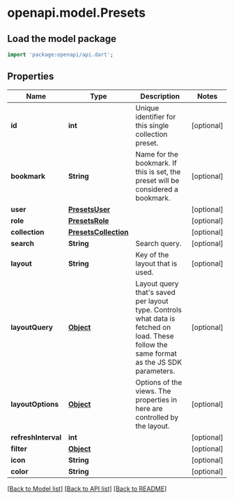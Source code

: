 # openapi.model.Presets

## Load the model package
```dart
import 'package:openapi/api.dart';
```

## Properties
Name | Type | Description | Notes
------------ | ------------- | ------------- | -------------
**id** | **int** | Unique identifier for this single collection preset. | [optional] 
**bookmark** | **String** | Name for the bookmark. If this is set, the preset will be considered a bookmark. | [optional] 
**user** | [**PresetsUser**](PresetsUser.md) |  | [optional] 
**role** | [**PresetsRole**](PresetsRole.md) |  | [optional] 
**collection** | [**PresetsCollection**](PresetsCollection.md) |  | [optional] 
**search** | **String** | Search query. | [optional] 
**layout** | **String** | Key of the layout that is used. | [optional] 
**layoutQuery** | [**Object**](.md) | Layout query that's saved per layout type. Controls what data is fetched on load. These follow the same format as the JS SDK parameters. | [optional] 
**layoutOptions** | [**Object**](.md) | Options of the views. The properties in here are controlled by the layout. | [optional] 
**refreshInterval** | **int** |  | [optional] 
**filter** | [**Object**](.md) |  | [optional] 
**icon** | **String** |  | [optional] 
**color** | **String** |  | [optional] 

[[Back to Model list]](../README.md#documentation-for-models) [[Back to API list]](../README.md#documentation-for-api-endpoints) [[Back to README]](../README.md)


